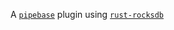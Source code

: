 A [`pipebase`] plugin using [`rust-rocksdb`]

[`pipebase`]: https://github.com/pipebase/pipebase
[`rust-rocksdb`]: https://github.com/rust-rocksdb/rust-rocksdb